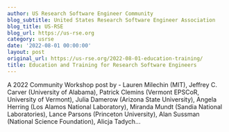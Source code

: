 ```yaml
---
author: US Research Software Engineer Community
blog_subtitle: United States Research Software Engineer Association
blog_title: US-RSE
blog_url: https://us-rse.org
category: usrse
date: '2022-08-01 00:00:00'
layout: post
original_url: https://us-rse.org/2022-08-01-education-training/
title: Education and Training for Research Software Engineers
---
```


A 2022 Community Workshop post by - Lauren Milechin (MIT), Jeffrey C. Carver (University of Alabama), Patrick Clemins (Vermont EPSCoR, University of Vermont), Julia Damerow (Arizona State University), Angela Herring (Los Alamos National Laboratory), Miranda Mundt (Sandia National Laboratories), Lance Parsons (Princeton University), Alan Sussman (National Science Foundation), Alicja Tadych...